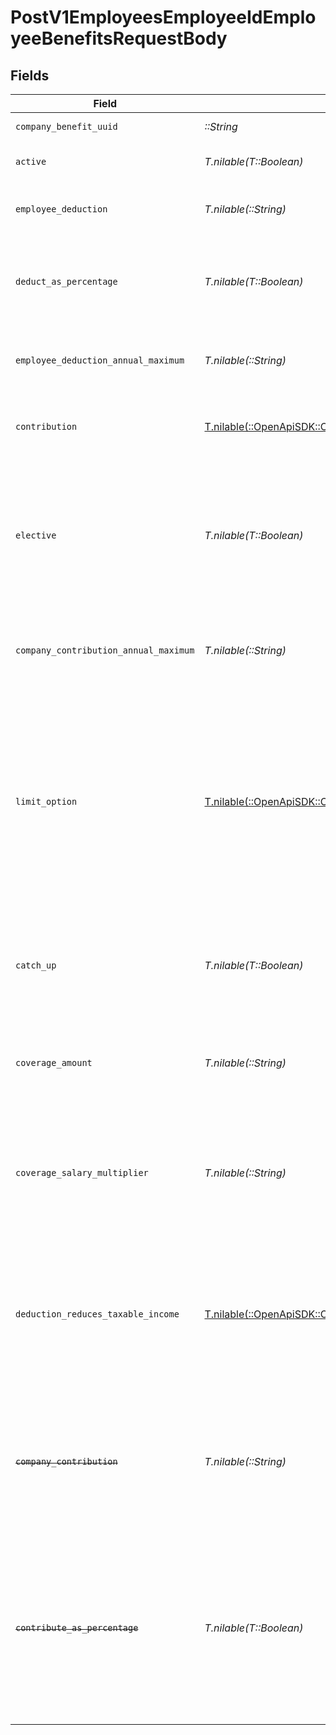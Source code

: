 # PostV1EmployeesEmployeeIdEmployeeBenefitsRequestBody


## Fields

| Field                                                                                                                                                                                                                                | Type                                                                                                                                                                                                                                 | Required                                                                                                                                                                                                                             | Description                                                                                                                                                                                                                          |
| ------------------------------------------------------------------------------------------------------------------------------------------------------------------------------------------------------------------------------------ | ------------------------------------------------------------------------------------------------------------------------------------------------------------------------------------------------------------------------------------ | ------------------------------------------------------------------------------------------------------------------------------------------------------------------------------------------------------------------------------------ | ------------------------------------------------------------------------------------------------------------------------------------------------------------------------------------------------------------------------------------ |
| `company_benefit_uuid`                                                                                                                                                                                                               | *::String*                                                                                                                                                                                                                           | :heavy_check_mark:                                                                                                                                                                                                                   | The UUID of the company benefit.                                                                                                                                                                                                     |
| `active`                                                                                                                                                                                                                             | *T.nilable(T::Boolean)*                                                                                                                                                                                                              | :heavy_minus_sign:                                                                                                                                                                                                                   | Whether the employee benefit is active.                                                                                                                                                                                              |
| `employee_deduction`                                                                                                                                                                                                                 | *T.nilable(::String)*                                                                                                                                                                                                                | :heavy_minus_sign:                                                                                                                                                                                                                   | The amount to be deducted, per pay period, from the employee's pay.                                                                                                                                                                  |
| `deduct_as_percentage`                                                                                                                                                                                                               | *T.nilable(T::Boolean)*                                                                                                                                                                                                              | :heavy_minus_sign:                                                                                                                                                                                                                   | Whether the employee deduction amount should be treated as a percentage to be deducted from each payroll.                                                                                                                            |
| `employee_deduction_annual_maximum`                                                                                                                                                                                                  | *T.nilable(::String)*                                                                                                                                                                                                                | :heavy_minus_sign:                                                                                                                                                                                                                   | The maximum employee deduction amount per year. A null value signifies no limit.                                                                                                                                                     |
| `contribution`                                                                                                                                                                                                                       | [T.nilable(::OpenApiSDK::Operations::Contribution)](../../models/operations/contribution.md)                                                                                                                                         | :heavy_minus_sign:                                                                                                                                                                                                                   | An object representing the company contribution type and value.                                                                                                                                                                      |
| `elective`                                                                                                                                                                                                                           | *T.nilable(T::Boolean)*                                                                                                                                                                                                              | :heavy_minus_sign:                                                                                                                                                                                                                   | Whether the company contribution is elective (aka "matching"). For `tiered`, `elective_amount`, and `elective_percentage` contribution types this is ignored and assumed to be `true`.                                               |
| `company_contribution_annual_maximum`                                                                                                                                                                                                | *T.nilable(::String)*                                                                                                                                                                                                                | :heavy_minus_sign:                                                                                                                                                                                                                   | The maximum company contribution amount per year. A null value signifies no limit.                                                                                                                                                   |
| `limit_option`                                                                                                                                                                                                                       | [T.nilable(::OpenApiSDK::Operations::LimitOption)](../../models/operations/limitoption.md)                                                                                                                                           | :heavy_minus_sign:                                                                                                                                                                                                                   | Some benefits require additional information to determine<br/>their limit.<br/><br/>`Family` or `Individual`: Applicable to HSA benefit.<br/><br/>`Joint Filing or Single` or `Married and Filing Separately`: Applicable to Dependent Care FSA benefit. |
| `catch_up`                                                                                                                                                                                                                           | *T.nilable(T::Boolean)*                                                                                                                                                                                                              | :heavy_minus_sign:                                                                                                                                                                                                                   | Whether the employee should use a benefit’s "catch up" rate. Only Roth 401k and 401k benefits use this value for employees over 50.                                                                                                  |
| `coverage_amount`                                                                                                                                                                                                                    | *T.nilable(::String)*                                                                                                                                                                                                                | :heavy_minus_sign:                                                                                                                                                                                                                   | The amount that the employee is insured for. Note: company contribution cannot be present if coverage amount is set.                                                                                                                 |
| `coverage_salary_multiplier`                                                                                                                                                                                                         | *T.nilable(::String)*                                                                                                                                                                                                                | :heavy_minus_sign:                                                                                                                                                                                                                   | The coverage amount as a multiple of the employee’s salary. Only applicable for Group Term Life benefits. Note: cannot be set if coverage amount is also set.                                                                        |
| `deduction_reduces_taxable_income`                                                                                                                                                                                                   | [T.nilable(::OpenApiSDK::Operations::DeductionReducesTaxableIncome)](../../models/operations/deductionreducestaxableincome.md)                                                                                                       | :heavy_minus_sign:                                                                                                                                                                                                                   | Whether the employee deduction reduces taxable income or not. Only valid for Group Term Life benefits. Note: when the value is not "unset", coverage amount and coverage salary multiplier are ignored.                              |
| ~~`company_contribution`~~                                                                                                                                                                                                           | *T.nilable(::String)*                                                                                                                                                                                                                | :heavy_minus_sign:                                                                                                                                                                                                                   | : warning: ** DEPRECATED **: This will be removed in a future release, please migrate away from it as soon as possible.<br/><br/>The amount to be paid, per pay period, by the company.                                              |
| ~~`contribute_as_percentage`~~                                                                                                                                                                                                       | *T.nilable(T::Boolean)*                                                                                                                                                                                                              | :heavy_minus_sign:                                                                                                                                                                                                                   | : warning: ** DEPRECATED **: This will be removed in a future release, please migrate away from it as soon as possible.<br/><br/>Whether the company contribution amount should be treated as a percentage to be deducted from each payroll. |